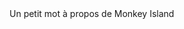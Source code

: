 <Card title="Look closely (Warning)" type="warning">
<v-clicks>

<Youtube id='p3mxq44HhnU' height="360" width="480"/>

<Note>
Un petit mot à propos de <Accent>Monkey Island</Accent>
</Note>
  </v-clicks>
</Card>

